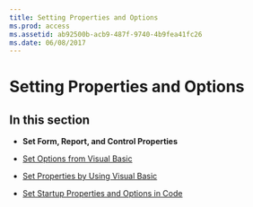 ```yaml
---
title: Setting Properties and Options
ms.prod: access
ms.assetid: ab92500b-acb9-487f-9740-4b9fea41fc26
ms.date: 06/08/2017
---
```



# Setting Properties and Options

## In this section


-  **Set Form, Report, and Control Properties**
    
- [Set Options from Visual Basic](../Settings/set-options-from-visual-basic.md)
    
- [Set Properties by Using Visual Basic](../Settings/set-properties-by-using-visual-basic.md)
    
- [Set Startup Properties and Options in Code](../Settings/set-startup-properties-and-options-in-code.md)
    

